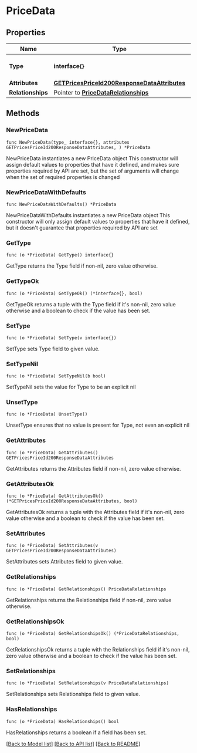 # PriceData

## Properties

Name | Type | Description | Notes
------------ | ------------- | ------------- | -------------
**Type** | **interface{}** | The resource&#39;s type | 
**Attributes** | [**GETPricesPriceId200ResponseDataAttributes**](GETPricesPriceId200ResponseDataAttributes.md) |  | 
**Relationships** | Pointer to [**PriceDataRelationships**](PriceDataRelationships.md) |  | [optional] 

## Methods

### NewPriceData

`func NewPriceData(type_ interface{}, attributes GETPricesPriceId200ResponseDataAttributes, ) *PriceData`

NewPriceData instantiates a new PriceData object
This constructor will assign default values to properties that have it defined,
and makes sure properties required by API are set, but the set of arguments
will change when the set of required properties is changed

### NewPriceDataWithDefaults

`func NewPriceDataWithDefaults() *PriceData`

NewPriceDataWithDefaults instantiates a new PriceData object
This constructor will only assign default values to properties that have it defined,
but it doesn't guarantee that properties required by API are set

### GetType

`func (o *PriceData) GetType() interface{}`

GetType returns the Type field if non-nil, zero value otherwise.

### GetTypeOk

`func (o *PriceData) GetTypeOk() (*interface{}, bool)`

GetTypeOk returns a tuple with the Type field if it's non-nil, zero value otherwise
and a boolean to check if the value has been set.

### SetType

`func (o *PriceData) SetType(v interface{})`

SetType sets Type field to given value.


### SetTypeNil

`func (o *PriceData) SetTypeNil(b bool)`

 SetTypeNil sets the value for Type to be an explicit nil

### UnsetType
`func (o *PriceData) UnsetType()`

UnsetType ensures that no value is present for Type, not even an explicit nil
### GetAttributes

`func (o *PriceData) GetAttributes() GETPricesPriceId200ResponseDataAttributes`

GetAttributes returns the Attributes field if non-nil, zero value otherwise.

### GetAttributesOk

`func (o *PriceData) GetAttributesOk() (*GETPricesPriceId200ResponseDataAttributes, bool)`

GetAttributesOk returns a tuple with the Attributes field if it's non-nil, zero value otherwise
and a boolean to check if the value has been set.

### SetAttributes

`func (o *PriceData) SetAttributes(v GETPricesPriceId200ResponseDataAttributes)`

SetAttributes sets Attributes field to given value.


### GetRelationships

`func (o *PriceData) GetRelationships() PriceDataRelationships`

GetRelationships returns the Relationships field if non-nil, zero value otherwise.

### GetRelationshipsOk

`func (o *PriceData) GetRelationshipsOk() (*PriceDataRelationships, bool)`

GetRelationshipsOk returns a tuple with the Relationships field if it's non-nil, zero value otherwise
and a boolean to check if the value has been set.

### SetRelationships

`func (o *PriceData) SetRelationships(v PriceDataRelationships)`

SetRelationships sets Relationships field to given value.

### HasRelationships

`func (o *PriceData) HasRelationships() bool`

HasRelationships returns a boolean if a field has been set.


[[Back to Model list]](../README.md#documentation-for-models) [[Back to API list]](../README.md#documentation-for-api-endpoints) [[Back to README]](../README.md)



